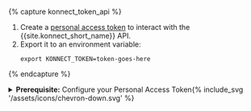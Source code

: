 {% capture konnect_token_api %}
1. Create a [personal access token](/konnect-api/#konnect-api-authentication) to interact with the {{site.konnect_short_name}} API. 
1. Export it to an environment variable:
    ```
    export KONNECT_TOKEN=token-goes-here
    ```
{% endcapture %}

<div class="bg-secondary shadow-primary rounded-md flex flex-col text-sm">
  <details class="flex flex-col border-b border-primary/5">
    <summary class="py-3 px-5 text-primary list-none cursor-pointer"><strong>Prerequisite:</strong> Configure your Personal Access Token<span class="inline-flex chevron-icon float-right">{% include_svg '/assets/icons/chevron-down.svg' %}</span></summary>
    <div class="px-5 pb-3">
      {{ konnect_token_api | markdownify }}
    </div>
  </details>
</div>